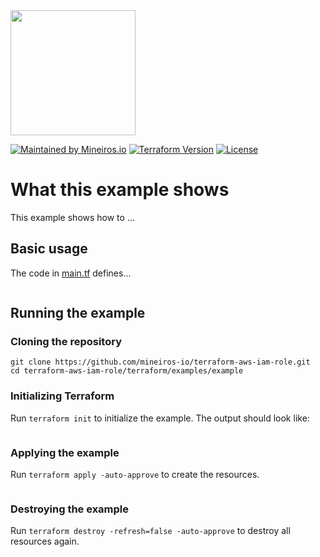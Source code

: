 <img src="https://i.imgur.com/t8IkKoZl.png" width="200"/>

[![Maintained by Mineiros.io](https://img.shields.io/badge/maintained%20by-mineiros.io-00607c.svg)](https://www.mineiros.io/ref=terraform-aws-iam-role)
[![Terraform Version](https://img.shields.io/badge/terraform-~%3E%200.12.20-brightgreen.svg)](https://github.com/hashicorp/terraform/releases)
[![License](https://img.shields.io/badge/License-Apache%202.0-brightgreen.svg)](https://opensource.org/licenses/Apache-2.0)

# What this example shows

This example shows how to ...


## Basic usage
The code in [main.tf](main.tf) defines...
```
```

## Running the example

### Cloning the repository
```
git clone https://github.com/mineiros-io/terraform-aws-iam-role.git
cd terraform-aws-iam-role/terraform/examples/example
```

### Initializing Terraform
Run `terraform init` to initialize the example. The output should look like:
```
```

### Applying the example
Run `terraform apply -auto-approve` to create the resources.
```
```

### Destroying the example
Run `terraform destroy -refresh=false -auto-approve` to destroy all resources again.
```
```
